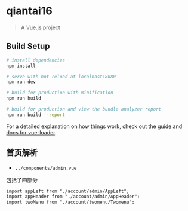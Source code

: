 # qiantai16

> A Vue.js project

## Build Setup

``` bash
# install dependencies
npm install

# serve with hot reload at localhost:8080
npm run dev

# build for production with minification
npm run build

# build for production and view the bundle analyzer report
npm run build --report
```

For a detailed explanation on how things work, check out the [guide](http://vuejs-templates.github.io/webpack/) and [docs for vue-loader](http://vuejs.github.io/vue-loader).



## 首页解析

- `../components/admin.vue`

包括了四部分



```html
import appLeft from "./account/admin/AppLeft";
import appHeader from "./account/admin/AppHeader";
import twoMenu from "./account/twomenu/Twomenu";
```






